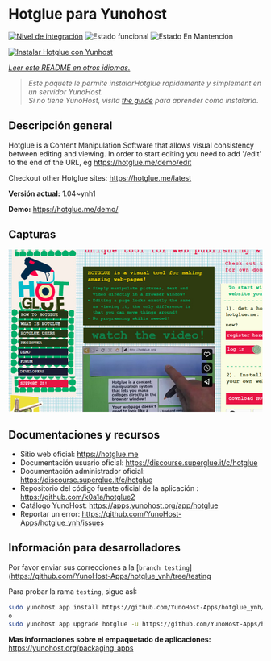 <!--
Este archivo README esta generado automaticamente<https://github.com/YunoHost/apps/tree/master/tools/readme_generator>
No se debe editar a mano.
-->

# Hotglue para Yunohost

[![Nivel de integración](https://dash.yunohost.org/integration/hotglue.svg)](https://ci-apps.yunohost.org/ci/apps/hotglue/) ![Estado funcional](https://ci-apps.yunohost.org/ci/badges/hotglue.status.svg) ![Estado En Mantención](https://ci-apps.yunohost.org/ci/badges/hotglue.maintain.svg)

[![Instalar Hotglue con Yunhost](https://install-app.yunohost.org/install-with-yunohost.svg)](https://install-app.yunohost.org/?app=hotglue)

*[Leer este README en otros idiomas.](./ALL_README.md)*

> *Este paquete le permite instalarHotglue rapidamente y simplement en un servidor YunoHost.*  
> *Si no tiene YunoHost, visita [the guide](https://yunohost.org/install) para aprender como instalarla.*

## Descripción general

Hotglue is a Content Manipulation Software that allows visual consistency between editing and viewing.
In order to start editing you need to add '/edit' to the end of the URL, eg https://hotglue.me/demo/edit

Checkout other Hotglue sites: https://hotglue.me/latest



**Versión actual:** 1.04~ynh1

**Demo:** <https://hotglue.me/demo/>

## Capturas

![Captura de Hotglue](./doc/screenshots/example.jpg)

## Documentaciones y recursos

- Sitio web oficial: <https://hotglue.me>
- Documentación usuario oficial: <https://discourse.superglue.it/c/hotglue>
- Documentación administrador oficial: <https://discourse.superglue.it/c/hotglue>
- Repositorio del código fuente oficial de la aplicación : <https://github.com/k0a1a/hotglue2>
- Catálogo YunoHost: <https://apps.yunohost.org/app/hotglue>
- Reportar un error: <https://github.com/YunoHost-Apps/hotglue_ynh/issues>

## Información para desarrolladores

Por favor enviar sus correcciones a la [`branch testing`](https://github.com/YunoHost-Apps/hotglue_ynh/tree/testing

Para probar la rama `testing`, sigue asÍ:

```bash
sudo yunohost app install https://github.com/YunoHost-Apps/hotglue_ynh/tree/testing --debug
o
sudo yunohost app upgrade hotglue -u https://github.com/YunoHost-Apps/hotglue_ynh/tree/testing --debug
```

**Mas informaciones sobre el empaquetado de aplicaciones:** <https://yunohost.org/packaging_apps>
